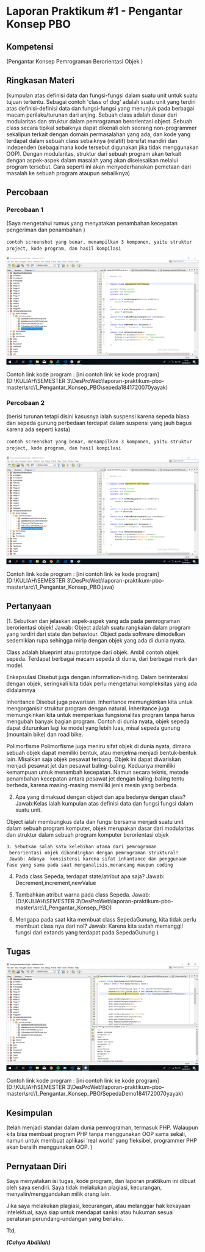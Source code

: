 # Laporan Praktikum #1 - Pengantar Konsep PBO

## Kompetensi

(Pengantar Konsep Pemrograman Berorientasi Objek )

## Ringkasan Materi

(kumpulan atas definisi data dan fungsi-fungsi dalam suatu unit untuk suatu tujuan tertentu. Sebagai contoh 'class of dog' adalah suatu unit yang terdiri atas definisi-definisi data dan fungsi-fungsi yang menunjuk pada berbagai macam perilaku/turunan dari anjing. Sebuah class adalah dasar dari modularitas dan struktur dalam pemrograman berorientasi object. Sebuah class secara tipikal sebaiknya dapat dikenali oleh seorang non-programmer sekalipun terkait dengan domain permasalahan yang ada, dan kode yang terdapat dalam sebuah class sebaiknya (relatif) bersifat mandiri dan independen (sebagaimana kode tersebut digunakan jika tidak menggunakan OOP). Dengan modularitas, struktur dari sebuah program akan terkait dengan aspek-aspek dalam masalah yang akan diselesaikan melalui program tersebut. Cara seperti ini akan menyederhanakan pemetaan dari masalah ke sebuah program ataupun sebaliknya)

## Percobaan

### Percobaan 1

(Saya mengetahui rumus yang menyatakan penambahan kecepatan pengeriman dan penambahan )

`contoh screenshot yang benar, menampilkan 3 komponen, yaitu struktur project, kode program, dan hasil kompilasi`

![contoh screenshot](img/Percobaa_js.PNG )

Contoh link kode program : [ini contoh link ke kode program](D:\KULIAH\SEMESTER 3\DesProWeb\laporan-praktikum-pbo-master\src\1_Pengantar_Konsep_PBO\sepeda1841720070yayak)

### Percobaan 2

(berisi turunan tetapi disini kasusnya ialah suspensi karena sepeda biasa dan sepeda gunung perbedaan terdapat dalam suspensi yang jauh bagus karena ada seperti kasta)

`contoh screenshot yang benar, menampilkan 3 komponen, yaitu struktur project, kode program, dan hasil kompilasi`

![contoh screenshot](img/Percobaa.PNG)

Contoh link kode program : [ini contoh link ke kode program](D:\KULIAH\SEMESTER 3\DesProWeb\laporan-praktikum-pbo-master\src\1_Pengantar_Konsep_PBO\.java)

## Pertanyaan

(1. Sebutkan dan jelaskan aspek-aspek yang ada pada pemrograman berorientasi objek!
Jawab: Object adalah suatu rangkaian dalam program yang terdiri dari state dan behaviour. Object pada software dimodelkan sedemikian rupa sehingga mirip dengan objek yang ada di dunia nyata.

Class  adalah blueprint atau prototype dari objek. Ambil contoh objek sepeda. Terdapat berbagai macam sepeda di dunia, dari berbagai merk dan model. 

Enkapsulasi Disebut juga dengan information-hiding. Dalam berinteraksi dengan objek, seringkali kita tidak perlu mengetahui kompleksitas yang ada didalamnya

Inheritance Disebut juga pewarisan. Inheritance memungkinkan kita untuk mengorganisir struktur program dengan natural. Inheritance juga memungkinkan kita untuk memperluas fungsionalitas program tanpa harus mengubah banyak bagian program. Contoh di dunia nyata, objek sepeda dapat diturunkan lagi ke model yang lebih luas, misal sepeda gunung (mountain bike) dan road bike.

Polimorfisme Polimorfisme juga meniru sifat objek di dunia nyata, dimana sebuah objek dapat memiliki bentuk, atau menjelma menjadi bentuk-bentuk lain. Misalkan saja objek pesawat terbang. Objek ini dapat diwariskan menjadi pesawat jet dan pesawat baling-baling. Keduanya memiliki kemampuan untuk menambah kecepatan. Namun secara teknis, metode penambahan kecepatan antara pesawat jet dengan baling-baling tentu berbeda, karena masing-masing memiliki jenis mesin yang berbeda. 

 2. Apa yang dimaksud dengan object dan apa bedanya dengan class?
 Jawab:Kelas ialah kumpulan atas definisi data dan fungsi fungsi dalam suatu unit.

 Object ialah membungkus data dan fungsi bersama menjadi suatu unit dalam sebuah program komputer, objek merupakan dasar dari modularitas dan struktur dalam sebuah program komputer  berorientasi objek 

    3. Sebutkan salah satu kelebihan utama dari pemrograman
     berorientasi objek dibandingkan dengan pemrograman struktural!
     Jawab: Adanya  konsistensi karena sifat inhantance dan penggunaan fase yang sama pada saat menganalisis,merancang maupun coding

  4. Pada class Sepeda, terdapat state/atribut apa saja?
   Jawab: Decrement,increment,newValue

  5. Tambahkan atribut warna pada class Sepeda.
   Jawab:(D:\KULIAH\SEMESTER 3\DesProWeb\laporan-praktikum-pbo-master\src\1_Pengantar_Konsep_PBO\)
  6. Mengapa pada saat kita membuat class SepedaGunung, kita tidak perlu membuat class nya dari nol?
  Jawab: Karena kita sudah memanggil fungsi dari extands yang terdapat pada SepedaGunung
   )

## Tugas



![contoh screenshot](img\Percobaan_0.PNG)

Contoh link kode program : [ini contoh link ke kode program](D:\KULIAH\SEMESTER 3\DesProWeb\laporan-praktikum-pbo-master\src\1_Pengantar_Konsep_PBO/SepedaDemo1841720070yayak)

## Kesimpulan

(telah menjadi standar dalam dunia pemrograman, termasuk PHP. Walaupun kita bisa membuat program PHP tanpa menggunakan OOP sama sekali, namun untuk membuat aplikasi ‘real world’ yang fleksibel, programmer PHP akan beralih menggunakan OOP. )

## Pernyataan Diri

Saya menyatakan isi tugas, kode program, dan laporan praktikum ini dibuat oleh saya sendiri. Saya tidak melakukan plagiasi, kecurangan, menyalin/menggandakan milik orang lain.

Jika saya melakukan plagiasi, kecurangan, atau melanggar hak kekayaan intelektual, saya siap untuk mendapat sanksi atau hukuman sesuai peraturan perundang-undangan yang berlaku.

Ttd,

***(Cahya Abdillah)***